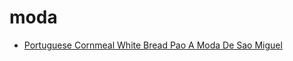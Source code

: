 # moda

 * [Portuguese Cornmeal White Bread Pao A Moda De Sao Miguel](../../index/p/portuguese-cornmeal-white-bread-pao-a-moda-de-sao-miguel-104414.json)
